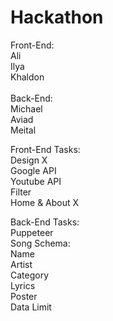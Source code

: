 # Hackathon


Front-End:
<br>
  Ali 
  <br>
  Ilya
  <br>
  Khaldon
  <br>
  <br>
Back-End:
<br>
  Michael
  <br>
  Aviad
  <br>
  Meital
  <br>
  
Front-End Tasks:
<br>
  Design X
  <br>
  Google API
  <br>
  Youtube API
  <br>
  Filter
  <br>
  Home & About X
  <br>
  
Back-End Tasks:
<br>
  Puppeteer
  <br>
  Song Schema:
  <br>
    Name
    <br>
    Artist
    <br>
    Category
    <br>
    Lyrics
    <br>
    Poster
    <br>
  Data Limit
  
